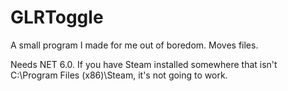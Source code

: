 # GLRToggle
A small program I made for me out of boredom. Moves files. 

Needs NET 6.0. If you have Steam installed somewhere that isn't C:\Program Files (x86)\Steam, it's not going to work. 
